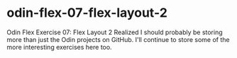 # odin-flex-07-flex-layout-2
Odin Flex Exercise 07: Flex Layout 2
Realized I should probably be storing more than just the Odin projects on GitHub. I'll continue to store some of the more interesting exercises here too.
